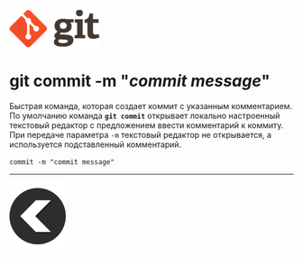 [![back](/img/logo%402x.png)](./readme.md) 
# **git commit -m** "*commit message*"

Быстрая команда, которая создает коммит с указанным комментарием. По умолчанию команда **`git commit`** открывает локально настроенный текстовый редактор с предложением ввести комментарий к коммиту. При передаче параметра `-m` текстовый редактор не открывается, а используется подставленный комментарий.


```
commit -m "commit message"
```
---
[![back](/img/left-arrow-back-svgrepo-com.svg)](./readme.md)
